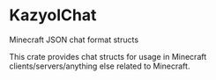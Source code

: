 # KazyolChat
Minecraft JSON chat format structs

This crate provides chat structs for usage in Minecraft clients/servers/anything else related to Minecraft.
